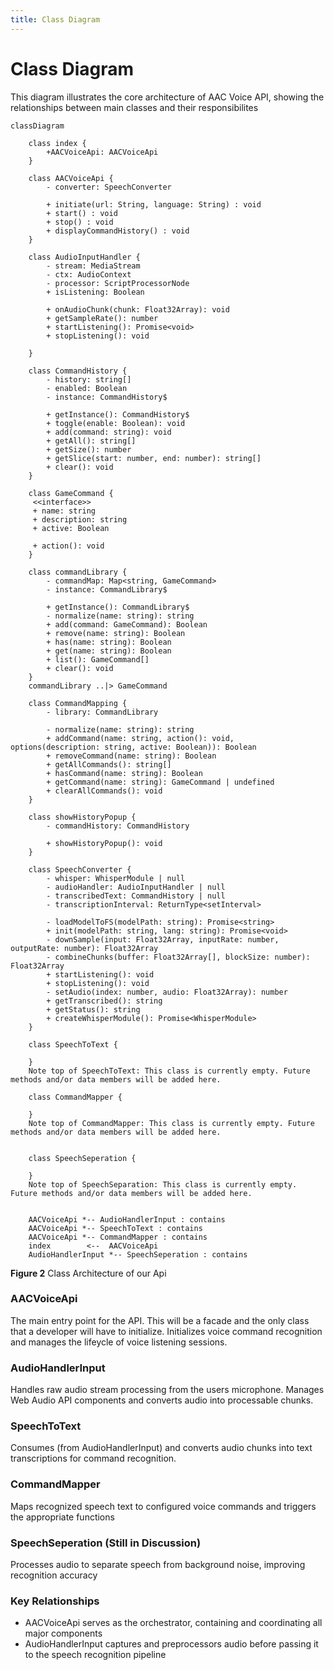 ```yaml
---
title: Class Diagram
---
```


# Class Diagram

This diagram illustrates the core architecture of AAC Voice API, showing the relationships between main classes
and their responsibilites 
```mermaid
classDiagram

    class index {
        +AACVoiceApi: AACVoiceApi
    }

    class AACVoiceApi {
        - converter: SpeechConverter
        
        + initiate(url: String, language: String) : void
        + start() : void
        + stop() : void
        + displayCommandHistory() : void
    }

    class AudioInputHandler {
        - stream: MediaStream
        - ctx: AudioContext
        - processor: ScriptProcessorNode
        + isListening: Boolean
        
        + onAudioChunk(chunk: Float32Array): void
        + getSampleRate(): number
        + startListening(): Promise<void>
        + stopListening(): void
        
    }
    
    class CommandHistory {
        - history: string[]
        - enabled: Boolean
        - instance: CommandHistory$ 
        
        + getInstance(): CommandHistory$
        + toggle(enable: Boolean): void
        + add(command: string): void
        + getAll(): string[]
        + getSize(): number
        + getSlice(start: number, end: number): string[]
        + clear(): void
    }
    
    class GameCommand {
     <<interface>>
     + name: string
     + description: string
     + active: Boolean
     
     + action(): void
    }
    
    class commandLibrary {
        - commandMap: Map<string, GameCommand>
        - instance: CommandLibrary$
        
        + getInstance(): CommandLibrary$
        - normalize(name: string): string
        + add(command: GameCommand): Boolean
        + remove(name: string): Boolean
        + has(name: string): Boolean
        + get(name: string): Boolean
        + list(): GameCommand[]
        + clear(): void
    }
    commandLibrary ..|> GameCommand
    
    class CommandMapping {
        - library: CommandLibrary
        
        - normalize(name: string): string
        + addCommand(name: string, action(): void, options(description: string, active: Boolean)): Boolean
        + removeCommand(name: string): Boolean
        + getAllCommands(): string[]
        + hasCommand(name: string): Boolean
        + getCommand(name: string): GameCommand | undefined
        + clearAllCommands(): void
    }
    
    class showHistoryPopup {
        - commandHistory: CommandHistory
        
        + showHistoryPopup(): void
    }
    
    class SpeechConverter {
        - whisper: WhisperModule | null
        - audioHandler: AudioInputHandler | null
        - transcribedText: CommandHistory | null
        - transcriptionInterval: ReturnType<setInterval>
        
        - loadModelToFS(modelPath: string): Promise<string>
        + init(modelPath: string, lang: string): Promise<void>
        - downSample(input: Float32Array, inputRate: number, outputRate: number): Float32Array
        - combineChunks(buffer: Float32Array[], blockSize: number): Float32Array
        + startListening(): void
        + stopListening(): void
        - setAudio(index: number, audio: Float32Array): number
        + getTranscribed(): string
        + getStatus(): string
        + createWhisperModule(): Promise<WhisperModule>
    }
    
    class SpeechToText {
        
    }
    Note top of SpeechToText: This class is currently empty. Future methods and/or data members will be added here.
    
    class CommandMapper {
       
    }
    Note top of CommandMapper: This class is currently empty. Future methods and/or data members will be added here.


    class SpeechSeperation {
       
    }
    Note top of SpeechSeparation: This class is currently empty. Future methods and/or data members will be added here.


    AACVoiceApi *-- AudioHandlerInput : contains
    AACVoiceApi *-- SpeechToText : contains
    AACVoiceApi *-- CommandMapper : contains
    index        <--  AACVoiceApi
    AudioHandlerInput *-- SpeechSeperation : contains
```
**Figure 2** Class Architecture of our Api

### AACVoiceApi
The main entry point for the API. This will be a facade and the only class that a developer will have to initialize.
Initializes voice command recognition and manages the lifeycle of voice listening sessions.

### AudioHandlerInput
Handles raw audio stream processing from the users microphone. Manages Web Audio API components and converts audio into processable chunks.

### SpeechToText
Consumes (from AudioHandlerInput) and converts audio chunks into text transcriptions for command recognition.

### CommandMapper
Maps recognized speech text to configured voice commands and triggers the appropriate functions

### SpeechSeperation (Still in Discussion)
Processes audio to separate speech from background noise, improving recognition accuracy

### Key Relationships 
- AACVoiceApi serves as the orchestrator, containing and coordinating all major components
- AudioHandlerInput captures and preprocessors audio before passing it to the speech recognition pipeline